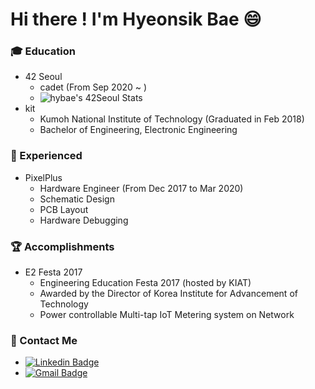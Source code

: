 # Hi there ! I'm Hyeonsik Bae 😄

### 🎓 Education
  - 42 Seoul
    - cadet (From Sep 2020 ~ )
    - ![hybae's 42Seoul Stats](https://badge42.herokuapp.com/api/stats/hybae)
  - kit
    - Kumoh National Institute of Technology (Graduated in Feb 2018)
    - Bachelor of Engineering, Electronic Engineering

### 🔭 Experienced
  - PixelPlus
    - Hardware Engineer (From Dec 2017 to Mar 2020)
    - Schematic Design
    - PCB Layout
    - Hardware Debugging

### 🏆 Accomplishments
  - E2 Festa 2017
    - Engineering Education Festa 2017 (hosted by KIAT)
    - Awarded by the Director of Korea Institute for Advancement of Technology
    - Power controllable Multi-tap IoT Metering system on Network

### 👋 Contact Me
  - [![Linkedin Badge](https://img.shields.io/badge/-LinkedIn-blue?style=flat-square&logo=Linkedin&logoColor=white&link=https://www.linkedin.com/in/hyeonsik-bae-a4b864176/)](https://www.linkedin.com/in/hyeonsik-bae-a4b864176/) 
  - [![Gmail Badge](https://img.shields.io/badge/-Gmail-d14836?style=flat-square&logo=Gmail&logoColor=white&link=mailto:hyeonsik12@gmail.com)](mailto:hyeonsik12@gmail.com)
<!--
- 🌱 I’m currently learning ...
- 👯 I’m looking to collaborate on ...
- 🤔 I’m looking for help with ...
- 💬 Ask me about ...
- 📫 How to reach me: ...
- 😄 Pronouns: ...
- ⚡ Fun fact: ...
-->
